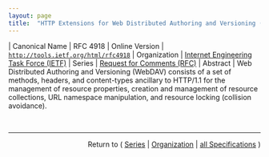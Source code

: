 ```yaml
---
layout: page
title:  "HTTP Extensions for Web Distributed Authoring and Versioning (WebDAV)"
---
```


| Canonical Name | RFC 4918
| Online Version | [`http://tools.ietf.org/html/rfc4918`](http://tools.ietf.org/html/rfc4918)
| Organization | [Internet Engineering Task Force (IETF)](..)
| Series | [Request for Comments (RFC)](.)
| Abstract | Web Distributed Authoring and Versioning (WebDAV) consists of a set of methods, headers, and content-types ancillary to HTTP/1.1 for the management of resource properties, creation and management of resource collections, URL namespace manipulation, and resource locking (collision avoidance).

<br/>
<hr/>

<p style="text-align: right">Return to ( <a href="./">Series</a> | <a href="../">Organization</a> | <a href="../../">all Specifications</a> )</p>